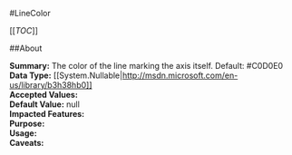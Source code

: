 #LineColor

[[_TOC_]]

##About

**Summary:**  The color of the line marking the axis itself. Default: #C0D0E0   
**Data Type:** [[System.Nullable|http://msdn.microsoft.com/en-us/library/b3h38hb0]]  
**Accepted Values:**   
**Default Value:** null  
**Impacted Features:**   
**Purpose:**   
**Usage:**   
**Caveats:**   

